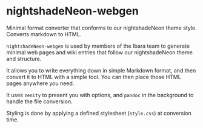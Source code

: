 # nightshadeNeon-webgen
Minimal format converter that conforms to our nightshadeNeon theme style. Converts markdown to HTML.

`nightshadeNeon-webgen` is used by members of the Ibara team to generate minimal web pages and wiki entries that follow our nightshadeNeon theme and structure.

It allows you to write everything down in simple Markdown format, and then convert it to HTML with a simple tool. You can then place those HTML pages anywhere you need.

It uses `zenity` to present you with options, and `pandoc` in the background to handle the file conversion.

Styling is done by applying a defined stylesheet (`style.css`) at conversion time.
